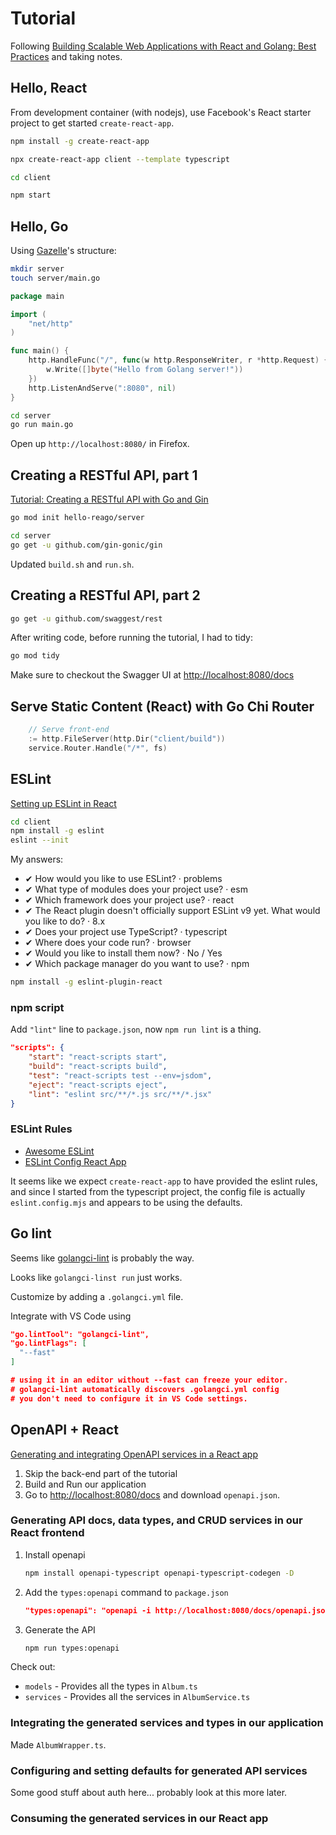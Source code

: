 # Tutorial

Following [Building Scalable Web Applications with React and Golang: Best Practices](https://www.dhiwise.com/post/building-scalable-web-applications-with-react-and-golang) and taking notes.

## Hello, React

From development container (with nodejs), use Facebook's React starter project to get started `create-react-app`.

```bash
npm install -g create-react-app
```

```bash
npx create-react-app client --template typescript

cd client

npm start
```

## Hello, Go

Using [Gazelle](https://github.com/kilpatty/Gazelle)'s structure:

```bash
mkdir server
touch server/main.go
```

```go
package main

import (
    "net/http"
)

func main() {
    http.HandleFunc("/", func(w http.ResponseWriter, r *http.Request) {
        w.Write([]byte("Hello from Golang server!"))
    })
    http.ListenAndServe(":8080", nil)
}
```

```bash
cd server
go run main.go
```

Open up `http://localhost:8080/` in Firefox.

## Creating a RESTful API, part 1

[Tutorial: Creating a RESTful API with Go and Gin](https://go.dev/doc/tutorial/web-service-gin)

```bash
go mod init hello-reago/server
```

```bash
cd server
go get -u github.com/gin-gonic/gin
```

Updated `build.sh` and `run.sh`.

## Creating a RESTful API, part 2

```bash
go get -u github.com/swaggest/rest
```

After writing code, before running the tutorial, I had to tidy:

```bash
go mod tidy
```

Make sure to checkout the Swagger UI at <http://localhost:8080/docs>

## Serve Static Content (React) with Go Chi Router

```go
    // Serve front-end
    := http.FileServer(http.Dir("client/build"))
    service.Router.Handle("/*", fs)
```

## ESLint

[Setting up ESLint in React](https://medium.com/@RossWhitehouse/setting-up-eslint-in-react-c20015ef35f7)

```bash
cd client
npm install -g eslint
eslint --init
```

My answers:

* ✔ How would you like to use ESLint? · problems
* ✔ What type of modules does your project use? · esm
* ✔ Which framework does your project use? · react
* ✔ The React plugin doesn't officially support ESLint v9 yet. What would you like to do? · 8.x
* ✔ Does your project use TypeScript? · typescript
* ✔ Where does your code run? · browser
* ✔ Would you like to install them now? · No / Yes
* ✔ Which package manager do you want to use? · npm

```bash
npm install -g eslint-plugin-react
```

### npm script

Add `"lint"` line to `package.json`, now `npm run lint` is a thing.

```json
"scripts": {
    "start": "react-scripts start",
    "build": "react-scripts build",
    "test": "react-scripts test --env=jsdom",
    "eject": "react-scripts eject",
    "lint": "eslint src/**/*.js src/**/*.jsx"
}
```

### ESLint Rules

* [Awesome ESLint](https://github.com/dustinspecker/awesome-eslint)
* [ESLint Config React App](https://github.com/facebook/create-react-app/tree/main/packages/eslint-config-react-app)

It seems like we expect `create-react-app` to have provided the eslint rules, and since I started from the typescript project, the config file is actually `eslint.config.mjs` and appears to be using the defaults.

## Go lint

Seems like [golangci-lint](https://github.com/golangci/golangci-lint) is probably the way.

Looks like `golangci-linst run` just works.

Customize by adding a `.golangci.yml` file.

Integrate with VS Code using

```json
"go.lintTool": "golangci-lint",
"go.lintFlags": [
  "--fast"
]

# using it in an editor without --fast can freeze your editor.
# golangci-lint automatically discovers .golangci.yml config 
# you don't need to configure it in VS Code settings.
```

## OpenAPI + React

[Generating and integrating OpenAPI services in a React app](https://blog.logrocket.com/generating-integrating-openapi-services-react/)

1. Skip the back-end part of the tutorial
2. Build and Run our application
3. Go to <http://localhost:8080/docs> and download `openapi.json`.

### Generating API docs, data types, and CRUD services in our React frontend

1. Install openapi

   ```bash
   npm install openapi-typescript openapi-typescript-codegen -D
   ```

2. Add the `types:openapi` command to `package.json`

   ```json
   "types:openapi": "openapi -i http://localhost:8080/docs/openapi.json -o src/services/openapi"
   ```

3. Generate the API

   ```bash
   npm run types:openapi
   ```

Check out:

* `models` - Provides all the types in `Album.ts`
* `services` - Provides all the services in `AlbumService.ts`

### Integrating the generated services and types in our application

Made `AlbumWrapper.ts`.

### Configuring and setting defaults for generated API services

Some good stuff about auth here... probably look at this more later.

### Consuming the generated services in our React app

